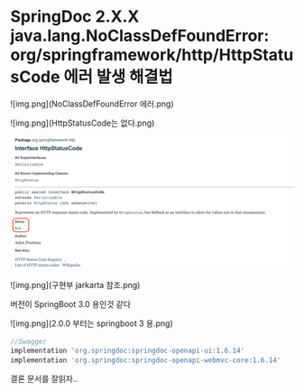 # SpringDoc 2.X.X java.lang.NoClassDefFoundError: org/springframework/http/HttpStatusCode 에러 발생 해결법

![img.png](NoClassDefFoundError 에러.png)

![img.png](HttpStatusCode는 없다.png)

![img.png](HttpStatusCode.png)

![img.png](구현부 jarkarta 참조.png)

버전이 SpringBoot 3.0 용인것 같다

![img.png](2.0.0 부터는 springboot 3 용.png)

```groovy
//Swagger
implementation 'org.springdoc:springdoc-openapi-ui:1.6.14'
implementation 'org.springdoc:springdoc-openapi-webmvc-core:1.6.14'
```

결론 문서를 잘읽자..